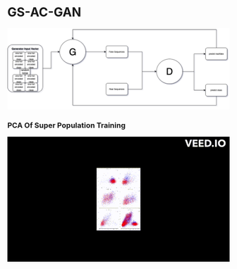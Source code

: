 # GS-AC-GAN

![GSACGANdrawio.png](assets/GS-AC-GAN.drawio.png)

### PCA Of Super Population Training
![superpopulation training.gif](assets%2Fsuperpopulation%20training.gif)